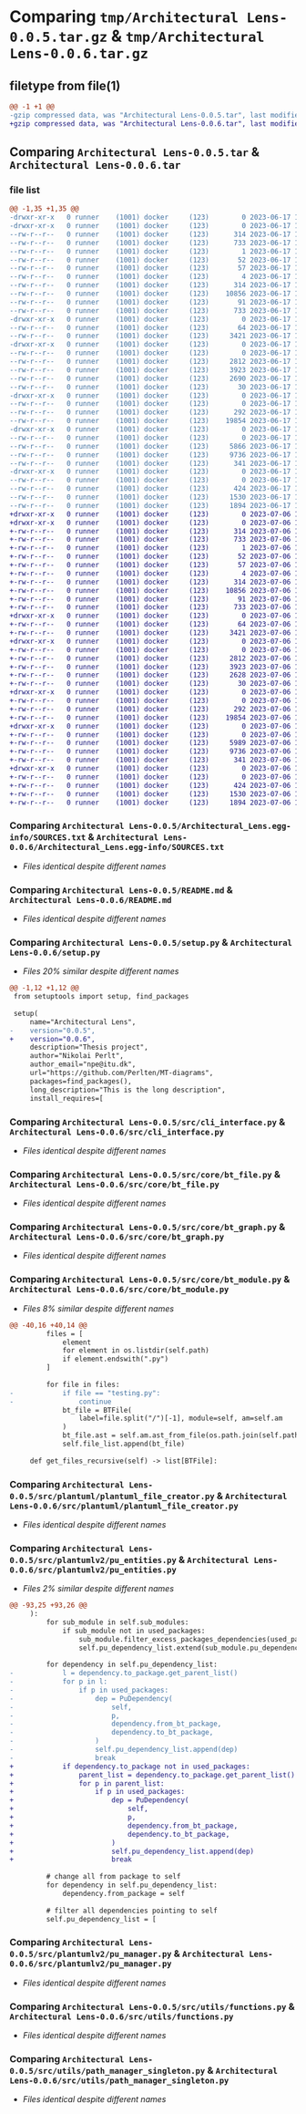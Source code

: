# Comparing `tmp/Architectural Lens-0.0.5.tar.gz` & `tmp/Architectural Lens-0.0.6.tar.gz`

## filetype from file(1)

```diff
@@ -1 +1 @@
-gzip compressed data, was "Architectural Lens-0.0.5.tar", last modified: Sat Jun 17 10:20:57 2023, max compression
+gzip compressed data, was "Architectural Lens-0.0.6.tar", last modified: Thu Jul  6 16:13:01 2023, max compression
```

## Comparing `Architectural Lens-0.0.5.tar` & `Architectural Lens-0.0.6.tar`

### file list

```diff
@@ -1,35 +1,35 @@
-drwxr-xr-x   0 runner    (1001) docker     (123)        0 2023-06-17 10:20:57.863391 Architectural Lens-0.0.5/
-drwxr-xr-x   0 runner    (1001) docker     (123)        0 2023-06-17 10:20:57.859391 Architectural Lens-0.0.5/Architectural_Lens.egg-info/
--rw-r--r--   0 runner    (1001) docker     (123)      314 2023-06-17 10:20:57.000000 Architectural Lens-0.0.5/Architectural_Lens.egg-info/PKG-INFO
--rw-r--r--   0 runner    (1001) docker     (123)      733 2023-06-17 10:20:57.000000 Architectural Lens-0.0.5/Architectural_Lens.egg-info/SOURCES.txt
--rw-r--r--   0 runner    (1001) docker     (123)        1 2023-06-17 10:20:57.000000 Architectural Lens-0.0.5/Architectural_Lens.egg-info/dependency_links.txt
--rw-r--r--   0 runner    (1001) docker     (123)       52 2023-06-17 10:20:57.000000 Architectural Lens-0.0.5/Architectural_Lens.egg-info/entry_points.txt
--rw-r--r--   0 runner    (1001) docker     (123)       57 2023-06-17 10:20:57.000000 Architectural Lens-0.0.5/Architectural_Lens.egg-info/requires.txt
--rw-r--r--   0 runner    (1001) docker     (123)        4 2023-06-17 10:20:57.000000 Architectural Lens-0.0.5/Architectural_Lens.egg-info/top_level.txt
--rw-r--r--   0 runner    (1001) docker     (123)      314 2023-06-17 10:20:57.863391 Architectural Lens-0.0.5/PKG-INFO
--rw-r--r--   0 runner    (1001) docker     (123)    10856 2023-06-17 10:20:47.000000 Architectural Lens-0.0.5/README.md
--rw-r--r--   0 runner    (1001) docker     (123)       91 2023-06-17 10:20:57.863391 Architectural Lens-0.0.5/setup.cfg
--rw-r--r--   0 runner    (1001) docker     (123)      733 2023-06-17 10:20:47.000000 Architectural Lens-0.0.5/setup.py
-drwxr-xr-x   0 runner    (1001) docker     (123)        0 2023-06-17 10:20:57.859391 Architectural Lens-0.0.5/src/
--rw-r--r--   0 runner    (1001) docker     (123)       64 2023-06-17 10:20:47.000000 Architectural Lens-0.0.5/src/__init__.py
--rw-r--r--   0 runner    (1001) docker     (123)     3421 2023-06-17 10:20:47.000000 Architectural Lens-0.0.5/src/cli_interface.py
-drwxr-xr-x   0 runner    (1001) docker     (123)        0 2023-06-17 10:20:57.859391 Architectural Lens-0.0.5/src/core/
--rw-r--r--   0 runner    (1001) docker     (123)        0 2023-06-17 10:20:47.000000 Architectural Lens-0.0.5/src/core/__init__.py
--rw-r--r--   0 runner    (1001) docker     (123)     2812 2023-06-17 10:20:47.000000 Architectural Lens-0.0.5/src/core/bt_file.py
--rw-r--r--   0 runner    (1001) docker     (123)     3923 2023-06-17 10:20:47.000000 Architectural Lens-0.0.5/src/core/bt_graph.py
--rw-r--r--   0 runner    (1001) docker     (123)     2690 2023-06-17 10:20:47.000000 Architectural Lens-0.0.5/src/core/bt_module.py
--rw-r--r--   0 runner    (1001) docker     (123)       30 2023-06-17 10:20:47.000000 Architectural Lens-0.0.5/src/main.py
-drwxr-xr-x   0 runner    (1001) docker     (123)        0 2023-06-17 10:20:57.859391 Architectural Lens-0.0.5/src/plantuml/
--rw-r--r--   0 runner    (1001) docker     (123)        0 2023-06-17 10:20:47.000000 Architectural Lens-0.0.5/src/plantuml/__init__.py
--rw-r--r--   0 runner    (1001) docker     (123)      292 2023-06-17 10:20:47.000000 Architectural Lens-0.0.5/src/plantuml/fetch_git.py
--rw-r--r--   0 runner    (1001) docker     (123)    19854 2023-06-17 10:20:47.000000 Architectural Lens-0.0.5/src/plantuml/plantuml_file_creator.py
-drwxr-xr-x   0 runner    (1001) docker     (123)        0 2023-06-17 10:20:57.863391 Architectural Lens-0.0.5/src/plantumlv2/
--rw-r--r--   0 runner    (1001) docker     (123)        0 2023-06-17 10:20:47.000000 Architectural Lens-0.0.5/src/plantumlv2/__init__.py
--rw-r--r--   0 runner    (1001) docker     (123)     5866 2023-06-17 10:20:47.000000 Architectural Lens-0.0.5/src/plantumlv2/pu_entities.py
--rw-r--r--   0 runner    (1001) docker     (123)     9736 2023-06-17 10:20:47.000000 Architectural Lens-0.0.5/src/plantumlv2/pu_manager.py
--rw-r--r--   0 runner    (1001) docker     (123)      341 2023-06-17 10:20:47.000000 Architectural Lens-0.0.5/src/plantumlv2/utils.py
-drwxr-xr-x   0 runner    (1001) docker     (123)        0 2023-06-17 10:20:57.863391 Architectural Lens-0.0.5/src/utils/
--rw-r--r--   0 runner    (1001) docker     (123)        0 2023-06-17 10:20:47.000000 Architectural Lens-0.0.5/src/utils/__init__.py
--rw-r--r--   0 runner    (1001) docker     (123)      424 2023-06-17 10:20:47.000000 Architectural Lens-0.0.5/src/utils/config_manager_singleton.py
--rw-r--r--   0 runner    (1001) docker     (123)     1530 2023-06-17 10:20:47.000000 Architectural Lens-0.0.5/src/utils/functions.py
--rw-r--r--   0 runner    (1001) docker     (123)     1894 2023-06-17 10:20:47.000000 Architectural Lens-0.0.5/src/utils/path_manager_singleton.py
+drwxr-xr-x   0 runner    (1001) docker     (123)        0 2023-07-06 16:13:01.934603 Architectural Lens-0.0.6/
+drwxr-xr-x   0 runner    (1001) docker     (123)        0 2023-07-06 16:13:01.926602 Architectural Lens-0.0.6/Architectural_Lens.egg-info/
+-rw-r--r--   0 runner    (1001) docker     (123)      314 2023-07-06 16:13:01.000000 Architectural Lens-0.0.6/Architectural_Lens.egg-info/PKG-INFO
+-rw-r--r--   0 runner    (1001) docker     (123)      733 2023-07-06 16:13:01.000000 Architectural Lens-0.0.6/Architectural_Lens.egg-info/SOURCES.txt
+-rw-r--r--   0 runner    (1001) docker     (123)        1 2023-07-06 16:13:01.000000 Architectural Lens-0.0.6/Architectural_Lens.egg-info/dependency_links.txt
+-rw-r--r--   0 runner    (1001) docker     (123)       52 2023-07-06 16:13:01.000000 Architectural Lens-0.0.6/Architectural_Lens.egg-info/entry_points.txt
+-rw-r--r--   0 runner    (1001) docker     (123)       57 2023-07-06 16:13:01.000000 Architectural Lens-0.0.6/Architectural_Lens.egg-info/requires.txt
+-rw-r--r--   0 runner    (1001) docker     (123)        4 2023-07-06 16:13:01.000000 Architectural Lens-0.0.6/Architectural_Lens.egg-info/top_level.txt
+-rw-r--r--   0 runner    (1001) docker     (123)      314 2023-07-06 16:13:01.934603 Architectural Lens-0.0.6/PKG-INFO
+-rw-r--r--   0 runner    (1001) docker     (123)    10856 2023-07-06 16:12:47.000000 Architectural Lens-0.0.6/README.md
+-rw-r--r--   0 runner    (1001) docker     (123)       91 2023-07-06 16:13:01.934603 Architectural Lens-0.0.6/setup.cfg
+-rw-r--r--   0 runner    (1001) docker     (123)      733 2023-07-06 16:12:47.000000 Architectural Lens-0.0.6/setup.py
+drwxr-xr-x   0 runner    (1001) docker     (123)        0 2023-07-06 16:13:01.926602 Architectural Lens-0.0.6/src/
+-rw-r--r--   0 runner    (1001) docker     (123)       64 2023-07-06 16:12:47.000000 Architectural Lens-0.0.6/src/__init__.py
+-rw-r--r--   0 runner    (1001) docker     (123)     3421 2023-07-06 16:12:47.000000 Architectural Lens-0.0.6/src/cli_interface.py
+drwxr-xr-x   0 runner    (1001) docker     (123)        0 2023-07-06 16:13:01.930603 Architectural Lens-0.0.6/src/core/
+-rw-r--r--   0 runner    (1001) docker     (123)        0 2023-07-06 16:12:47.000000 Architectural Lens-0.0.6/src/core/__init__.py
+-rw-r--r--   0 runner    (1001) docker     (123)     2812 2023-07-06 16:12:47.000000 Architectural Lens-0.0.6/src/core/bt_file.py
+-rw-r--r--   0 runner    (1001) docker     (123)     3923 2023-07-06 16:12:47.000000 Architectural Lens-0.0.6/src/core/bt_graph.py
+-rw-r--r--   0 runner    (1001) docker     (123)     2628 2023-07-06 16:12:47.000000 Architectural Lens-0.0.6/src/core/bt_module.py
+-rw-r--r--   0 runner    (1001) docker     (123)       30 2023-07-06 16:12:47.000000 Architectural Lens-0.0.6/src/main.py
+drwxr-xr-x   0 runner    (1001) docker     (123)        0 2023-07-06 16:13:01.930603 Architectural Lens-0.0.6/src/plantuml/
+-rw-r--r--   0 runner    (1001) docker     (123)        0 2023-07-06 16:12:47.000000 Architectural Lens-0.0.6/src/plantuml/__init__.py
+-rw-r--r--   0 runner    (1001) docker     (123)      292 2023-07-06 16:12:47.000000 Architectural Lens-0.0.6/src/plantuml/fetch_git.py
+-rw-r--r--   0 runner    (1001) docker     (123)    19854 2023-07-06 16:12:47.000000 Architectural Lens-0.0.6/src/plantuml/plantuml_file_creator.py
+drwxr-xr-x   0 runner    (1001) docker     (123)        0 2023-07-06 16:13:01.930603 Architectural Lens-0.0.6/src/plantumlv2/
+-rw-r--r--   0 runner    (1001) docker     (123)        0 2023-07-06 16:12:47.000000 Architectural Lens-0.0.6/src/plantumlv2/__init__.py
+-rw-r--r--   0 runner    (1001) docker     (123)     5989 2023-07-06 16:12:47.000000 Architectural Lens-0.0.6/src/plantumlv2/pu_entities.py
+-rw-r--r--   0 runner    (1001) docker     (123)     9736 2023-07-06 16:12:47.000000 Architectural Lens-0.0.6/src/plantumlv2/pu_manager.py
+-rw-r--r--   0 runner    (1001) docker     (123)      341 2023-07-06 16:12:47.000000 Architectural Lens-0.0.6/src/plantumlv2/utils.py
+drwxr-xr-x   0 runner    (1001) docker     (123)        0 2023-07-06 16:13:01.934603 Architectural Lens-0.0.6/src/utils/
+-rw-r--r--   0 runner    (1001) docker     (123)        0 2023-07-06 16:12:47.000000 Architectural Lens-0.0.6/src/utils/__init__.py
+-rw-r--r--   0 runner    (1001) docker     (123)      424 2023-07-06 16:12:47.000000 Architectural Lens-0.0.6/src/utils/config_manager_singleton.py
+-rw-r--r--   0 runner    (1001) docker     (123)     1530 2023-07-06 16:12:47.000000 Architectural Lens-0.0.6/src/utils/functions.py
+-rw-r--r--   0 runner    (1001) docker     (123)     1894 2023-07-06 16:12:47.000000 Architectural Lens-0.0.6/src/utils/path_manager_singleton.py
```

### Comparing `Architectural Lens-0.0.5/Architectural_Lens.egg-info/SOURCES.txt` & `Architectural Lens-0.0.6/Architectural_Lens.egg-info/SOURCES.txt`

 * *Files identical despite different names*

### Comparing `Architectural Lens-0.0.5/README.md` & `Architectural Lens-0.0.6/README.md`

 * *Files identical despite different names*

### Comparing `Architectural Lens-0.0.5/setup.py` & `Architectural Lens-0.0.6/setup.py`

 * *Files 20% similar despite different names*

```diff
@@ -1,12 +1,12 @@
 from setuptools import setup, find_packages
 
 setup(
     name="Architectural Lens",
-    version="0.0.5",
+    version="0.0.6",
     description="Thesis project",
     author="Nikolai Perlt",
     author_email="npe@itu.dk",
     url="https://github.com/Perlten/MT-diagrams",
     packages=find_packages(),
     long_description="This is the long description",
     install_requires=[
```

### Comparing `Architectural Lens-0.0.5/src/cli_interface.py` & `Architectural Lens-0.0.6/src/cli_interface.py`

 * *Files identical despite different names*

### Comparing `Architectural Lens-0.0.5/src/core/bt_file.py` & `Architectural Lens-0.0.6/src/core/bt_file.py`

 * *Files identical despite different names*

### Comparing `Architectural Lens-0.0.5/src/core/bt_graph.py` & `Architectural Lens-0.0.6/src/core/bt_graph.py`

 * *Files identical despite different names*

### Comparing `Architectural Lens-0.0.5/src/core/bt_module.py` & `Architectural Lens-0.0.6/src/core/bt_module.py`

 * *Files 8% similar despite different names*

```diff
@@ -40,16 +40,14 @@
         files = [
             element
             for element in os.listdir(self.path)
             if element.endswith(".py")
         ]
 
         for file in files:
-            if file == "testing.py":
-                continue
             bt_file = BTFile(
                 label=file.split("/")[-1], module=self, am=self.am
             )
             bt_file.ast = self.am.ast_from_file(os.path.join(self.path, file))
             self.file_list.append(bt_file)
 
     def get_files_recursive(self) -> list[BTFile]:
```

### Comparing `Architectural Lens-0.0.5/src/plantuml/plantuml_file_creator.py` & `Architectural Lens-0.0.6/src/plantuml/plantuml_file_creator.py`

 * *Files identical despite different names*

### Comparing `Architectural Lens-0.0.5/src/plantumlv2/pu_entities.py` & `Architectural Lens-0.0.6/src/plantumlv2/pu_entities.py`

 * *Files 2% similar despite different names*

```diff
@@ -93,25 +93,26 @@
     ):
         for sub_module in self.sub_modules:
             if sub_module not in used_packages:
                 sub_module.filter_excess_packages_dependencies(used_packages)
                 self.pu_dependency_list.extend(sub_module.pu_dependency_list)
 
         for dependency in self.pu_dependency_list:
-            l = dependency.to_package.get_parent_list()
-            for p in l:
-                if p in used_packages:
-                    dep = PuDependency(
-                        self,
-                        p,
-                        dependency.from_bt_package,
-                        dependency.to_bt_package,
-                    )
-                    self.pu_dependency_list.append(dep)
-                    break
+            if dependency.to_package not in used_packages:
+                parent_list = dependency.to_package.get_parent_list()
+                for p in parent_list:
+                    if p in used_packages:
+                        dep = PuDependency(
+                            self,
+                            p,
+                            dependency.from_bt_package,
+                            dependency.to_bt_package,
+                        )
+                        self.pu_dependency_list.append(dep)
+                        break
 
         # change all from package to self
         for dependency in self.pu_dependency_list:
             dependency.from_package = self
 
         # filter all dependencies pointing to self
         self.pu_dependency_list = [
```

### Comparing `Architectural Lens-0.0.5/src/plantumlv2/pu_manager.py` & `Architectural Lens-0.0.6/src/plantumlv2/pu_manager.py`

 * *Files identical despite different names*

### Comparing `Architectural Lens-0.0.5/src/utils/functions.py` & `Architectural Lens-0.0.6/src/utils/functions.py`

 * *Files identical despite different names*

### Comparing `Architectural Lens-0.0.5/src/utils/path_manager_singleton.py` & `Architectural Lens-0.0.6/src/utils/path_manager_singleton.py`

 * *Files identical despite different names*

